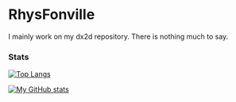 # RhysFonville

I mainly work on my dx2d repository. There is nothing much to say.

<h3>Stats</h3>

[![Top Langs](https://github-readme-stats.vercel.app/api/top-langs/?username=RhysFonville)](https://github.com/anuraghazra/github-readme-stats)

[![My GitHub stats](https://github-readme-stats.vercel.app/api?username=RhysFonville)](https://github.com/anuraghazra/github-readme-stats)
